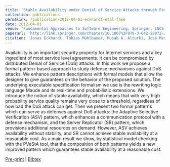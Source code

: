 ```yaml
---
title: "Stable Availability under Denial of Service Attacks through Formal Patterns"
collection: publications
permalink: /publication/2012-04-01-eckhardt-etal-fase
date: 2012-04-01
venue: 'Fundamental Approaches to Software Engineering, Springer, LNCS 7212, pp 78-93'
paperurl: 'http://link.springer.com/chapter/10.1007%2F978-3-642-28872-2_6'
citation: 'Jonas Eckhardt, Tobias Mühlbauer, Musab A. Alturki, José Meseguer and Martin Wirsing'
---
```


Availability is an important security property for Internet services and a key ingredient of most service level agreements. It can be compromised by distributed Denial of Service (DoS) attacks. In this work we propose a formal pattern-based approach to study defense mechanisms against DoS attacks. We enhance pattern descriptions with formal models that allow the designer to give guarantees on the behavior of the proposed solution. The underlying executable specification formalism we use is the rewriting logic language Maude and its real-time and probabilistic extensions. We introduce the notion of stable availability, which means that with very high probability service quality remains very close to a threshold, regardless of how bad the DoS attack can get. Then we present two formal patterns which can serve as defenses against DoS attacks: the Adaptive Selective Verification (ASV) pattern, which enhances a communication protocol with a defense mechanism, and the Server Replicator (SR) pattern, which provisions additional resources on demand. However, ASV achieves availability without stability, and SR cannot achieve stable availability at a reasonable cost. As a main result we show, by statistical model checking with the PVeStA tool, that the composition of both patterns yields a new improved pattern which guarantees stable availability at a reasonable cost.





[Pre-print](http://academicpages.github.io/files/paper1.pdf) |
[Bibtex](#)